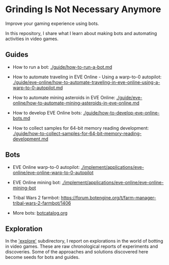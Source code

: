 # Grinding Is Not Necessary Anymore

Improve your gaming experience using bots.

In this repository, I share what I learn about making bots and automating activities in video games.

## Guides

+ How to run a bot: [./guide/how-to-run-a-bot.md](./guide/how-to-run-a-bot.md)

+ How to automate traveling in EVE Online - Using a warp-to-0 autopilot: [./guide/eve-online/how-to-automate-traveling-in-eve-online-using-a-warp-to-0-autopilot.md](./guide/eve-online/how-to-automate-traveling-in-eve-online-using-a-warp-to-0-autopilot.md)

+ How to automate mining asteroids in EVE Online: [./guide/eve-online/how-to-automate-mining-asteroids-in-eve-online.md](./guide/eve-online/how-to-automate-mining-asteroids-in-eve-online.md)

+ How to develop EVE Online bots: [./guide/how-to-develop-eve-online-bots.md](./guide/how-to-develop-eve-online-bots.md)

+ How to collect samples for 64-bit memory reading development: [./guide/how-to-collect-samples-for-64-bit-memory-reading-development.md](./guide/how-to-collect-samples-for-64-bit-memory-reading-development.md)

## Bots

+ EVE Online warp-to-0 autopilot: [./implement/applications/eve-online/eve-online-warp-to-0-autopilot](./implement/applications/eve-online/eve-online-warp-to-0-autopilot)

+ EVE Online mining bot: [./implement/applications/eve-online/eve-online-mining-bot](./implement/applications/eve-online/eve-online-mining-bot)

+ Tribal Wars 2 farmbot: https://forum.botengine.org/t/farm-manager-tribal-wars-2-farmbot/1406

+ More bots: [botcatalog.org](http://botcatalog.org)

## Exploration

In the ['explore'](./explore) subdirectory, I report on explorations in the world of botting in video games. These are raw chronological reports of experiments and discoveries. Some of the approaches and solutions discovered here become seeds for bots and guides.
